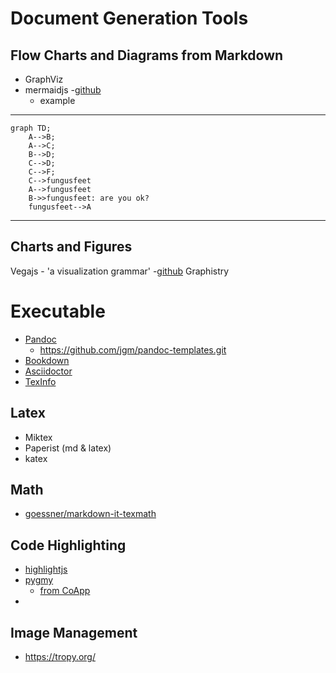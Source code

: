 # Document Generation Tools

## Flow Charts and Diagrams from Markdown
- GraphViz
- mermaidjs
  -[github](https://mermaidjs.github.io/)
  - example
  
***
```mermaid
graph TD;
    A-->B;
    A-->C;
    B-->D;
    C-->D;
    C-->F;
    C-->fungusfeet
    A-->fungusfeet
    B->>fungusfeet: are you ok?
    fungusfeet-->A
```
***

## Charts and Figures
Vegajs - 'a visualization grammar'
-[github](https://github.com/vega/vega)
Graphistry


# Executable
- [Pandoc](http://johnmacfarlane.net/pandoc)
  - https://github.com/jgm/pandoc-templates.git
- [Bookdown](https://bookdown.org/yihui/bookdown/)
- [Asciidoctor](https://asciidoctor.org/docs/asciidoctor.js/)
- [TexInfo](https://www.gnu.org/software/texinfo/)

## Latex
- Miktex
- Paperist (md & latex)
- katex

## Math
- [goessner/markdown-it-texmath](https://github.com/goessner/markdown-it-texmath)


## Code Highlighting
- [highlightjs]()
- [pygmy](http://pygments.appspot.com/)
  - [from CoApp](http://coapp.org/reference/garrett-flavored-markdown.html)
- 

## Image Management
- https://tropy.org/


